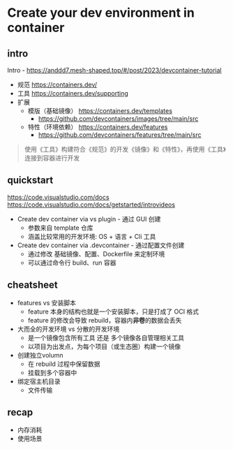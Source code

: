 # Create your dev environment in container

## intro

Intro - <https://anddd7.mesh-shaped.top/#/post/2023/devcontainer-tutorial>

- 规范 <https://containers.dev/>
- 工具 <https://containers.dev/supporting>
- 扩展
  - 模版（基础镜像） <https://containers.dev/templates>
    - <https://github.com/devcontainers/images/tree/main/src>
  - 特性（环境依赖） <https://containers.dev/features>
    - <https://github.com/devcontainers/features/tree/main/src>

> 使用《工具》构建符合《规范》的开发《镜像》和《特性》，再使用《工具》连接到容器进行开发

## quickstart

<https://code.visualstudio.com/docs>
<https://code.visualstudio.com/docs/getstarted/introvideos>

- Create dev container via vs plugin - 通过 GUI 创建
  - 参数来自 template 仓库
  - 涵盖比较常用的开发环境: OS + 语言 + Cli 工具
- Create dev container via .devcontainer - 通过配置文件创建
  - 通过修改 基础镜像、配置、Dockerfile 来定制环境
  - 可以通过命令行 build、run 容器

## cheatsheet

- features vs 安装脚本
  - feature 本身的结构也就是一个安装脚本，只是打成了 OCI 格式
  - feature 的修改会导致 rebuild，容器内**非卷**的数据会丢失
- 大而全的开发环境 vs 分散的开发环境
  - 是一个镜像包含所有工具 还是 多个镜像各自管理相关工具
  - 以项目为出发点，为每个项目（或生态圈）构建一个镜像
- 创建独立volumn
  - 在 rebuild 过程中保留数据
  - 挂载到多个容器中
- 绑定宿主机目录
  - 文件传输

## recap

- 内存消耗
- 使用场景
